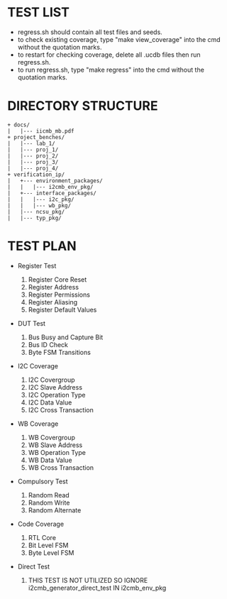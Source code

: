 # TEST LIST
- regress.sh should contain all test files and seeds.
- to check existing coverage, type "make view_coverage" into the cmd without the quotation marks.
- to restart for checking coverage, delete all .ucdb files then run regress.sh.
- to run regress.sh, type "make regress" into the cmd without the quotation marks.

# DIRECTORY STRUCTURE

```
+ docs/
|   |--- iicmb_mb.pdf
+ project_benches/
|   |--- lab_1/
|   |--- proj_1/
|   |--- proj_2/
|   |--- proj_3/
|   |--- proj_4/
+ verification_ip/
|   +--- environment_packages/
|   |   |--- i2cmb_env_pkg/
|   +--- interface_packages/
|   |   |--- i2c_pkg/
|   |   |--- wb_pkg/
|   |--- ncsu_pkg/
|   |--- typ_pkg/
```

# TEST PLAN 
- Register Test
	1. Register Core Reset
	2. Register Address
	3. Register Permissions
	4. Register Aliasing
	5. Register Default Values

- DUT Test
	1. Bus Busy and Capture Bit
	2. Bus ID Check
	3. Byte FSM Transitions

- I2C Coverage
	1. I2C Covergroup
	2. I2C Slave Address
	3. I2C Operation Type
	4. I2C Data Value
	5. I2C Cross Transaction

- WB Coverage
	1. WB Covergroup
	2. WB Slave Address
	3. WB Operation Type
	4. WB Data Value
	5. WB Cross Transaction
 
- Compulsory Test
	1. Random Read
	2. Random Write
	3. Random Alternate

- Code Coverage
	1. RTL Core
	2. Bit Level FSM
	3. Byte Level FSM

- Direct Test
	1. THIS TEST IS NOT UTILIZED SO IGNORE i2cmb_generator_direct_test IN i2cmb_env_pkg
